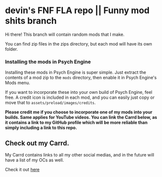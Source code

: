 # devin's FNF FLA repo || Funny mod shits branch

Hi there! This branch will contain random mods that I make.

You can find zip files in the zips directory, but each mod will have its own folder.

### Installing the mods in Psych Engine

Installing these mods in Psych Engine is super simple. Just extract the contents of a mod zip to the `mods` directory, then enable it in Psych Engine's Mods menu.

If you want to incorporate these into your own build of Psych Engine, feel free. A credit icon is included in each mod, and you can easily just copy or move that to `assets/preload/images/credits`.

**Please credit me if you choose to incorporate one of my mods into your builds. Same applies for YouTube videos. You can link the Carrd below, as it contains a link to my GitHub profile which will be more reliable than simply including a link to this repo.**

## Check out my Carrd.
My Carrd contains links to all my other social medias, and in the future will have a list of my OCs as well.

Check it out [here](https://devinpoggers.carrd.co)
